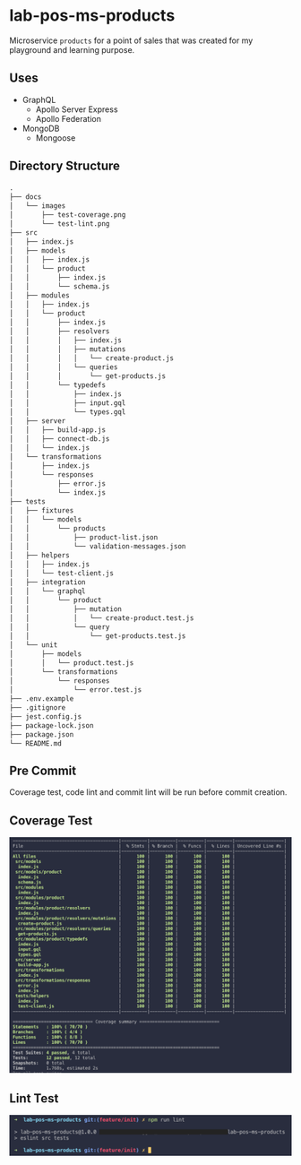 # lab-pos-ms-products
Microservice `products` for a point of sales that was created for my playground and learning purpose.

## Uses
* GraphQL
	* Apollo Server Express
	* Apollo Federation
* MongoDB
	* Mongoose

## Directory Structure
```
.
├── docs
│   └── images
│       ├── test-coverage.png
│       └── test-lint.png
├── src
│   ├── index.js
│   ├── models
│   │   ├── index.js
│   │   └── product
│   │       ├── index.js
│   │       └── schema.js
│   ├── modules
│   │   ├── index.js
│   │   └── product
│   │       ├── index.js
│   │       ├── resolvers
│   │       │   ├── index.js
│   │       │   ├── mutations
│   │       │   │   └── create-product.js
│   │       │   └── queries
│   │       │       └── get-products.js
│   │       └── typedefs
│   │           ├── index.js
│   │           ├── input.gql
│   │           └── types.gql
│   ├── server
│   │   ├── build-app.js
│   │   ├── connect-db.js
│   │   └── index.js
│   └── transformations
│       ├── index.js
│       └── responses
│           ├── error.js
│           └── index.js
├── tests
│   ├── fixtures
│   │   └── models
│   │       └── products
│   │           ├── product-list.json
│   │           └── validation-messages.json
│   ├── helpers
│   │   ├── index.js
│   │   └── test-client.js
│   ├── integration
│   │   └── graphql
│   │       └── product
│   │           ├── mutation
│   │           │   └── create-product.test.js
│   │           └── query
│   │               └── get-products.test.js
│   └── unit
│       ├── models
│       │   └── product.test.js
│       └── transformations
│           └── responses
│               └── error.test.js
├── .env.example
├── .gitignore
├── jest.config.js
├── package-lock.json
├── package.json
└── README.md
```

## Pre Commit
Coverage test, code lint and commit lint will be run before commit creation.

## Coverage Test
![coverage result](./docs/images/test-coverage.png)

## Lint Test
![lint result](./docs/images/test-lint.png)